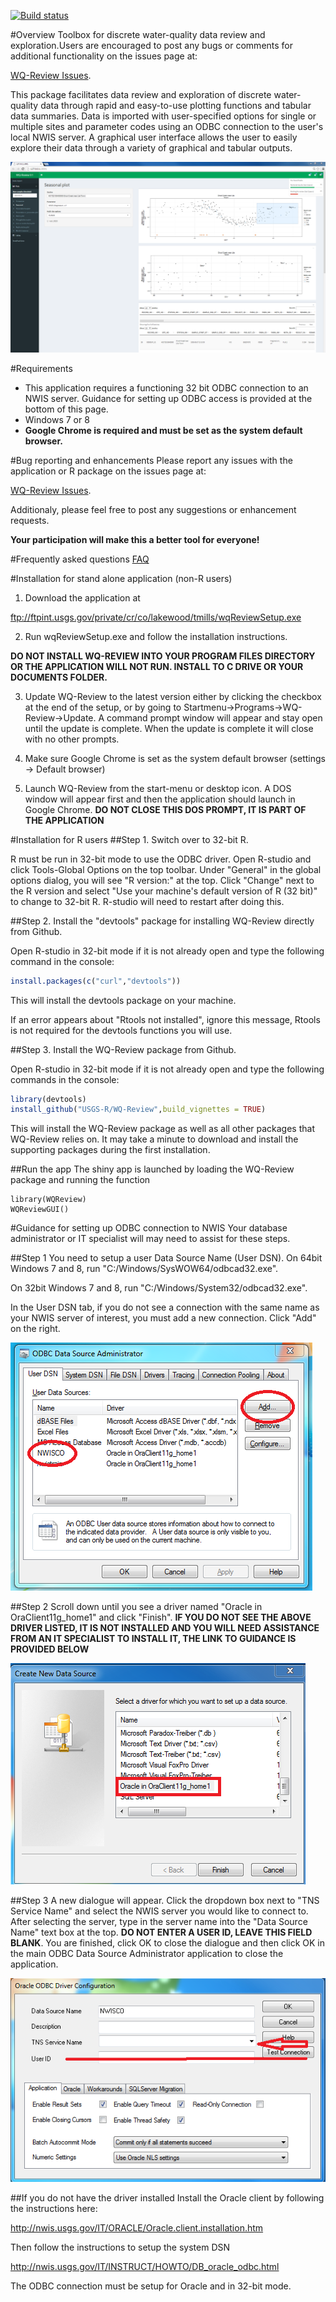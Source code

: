[![Build status](https://ci.appveyor.com/api/projects/status/liv8ghjlk9ilp59n?svg=true)](https://ci.appveyor.com/project/tmills-usgs/wq-review-2ehib)

#Overview
Toolbox for discrete water-quality data review and exploration.Users are encouraged to post any bugs or comments for additional functionality on the issues page at:

[WQ-Review Issues](https://github.com/USGS-R/WQ-Review/issues).

This package facilitates data review and exploration of discrete water-quality data through rapid and easy-to-use plotting functions and tabular data summaries. Data is imported with user-specified options for single or multiple sites and parameter codes using an ODBC connection to the user's local NWIS server. A graphical user interface allows the user to easily explore their data through a variety of graphical and tabular outputs. 

![Screenshot](vignettes/screenshot1.PNG)

#Requirements
* This application requires a functioning 32 bit ODBC connection to an NWIS server. Guidance for setting up ODBC access is provided at the bottom of this page.
* Windows 7 or 8
* **Google Chrome is required and must be set as the system default browser.**

#Bug reporting and enhancements
Please report any issues with the application or R package on the issues page at:

[WQ-Review Issues](https://github.com/USGS-R/WQ-Review/issues). 

Additionaly, please feel free to post any suggestions or enhancement requests.

**Your participation will make this a better tool for everyone!**

#Frequently asked questions
[FAQ](vignettes/faq.Rmd)

#Installation for stand alone application (non-R users)

1. Download the application at

ftp://ftpint.usgs.gov/private/cr/co/lakewood/tmills/wqReviewSetup.exe

2. Run wqReviewSetup.exe and follow the installation instructions.

**DO NOT INSTALL WQ-REVIEW INTO YOUR PROGRAM FILES DIRECTORY OR THE APPLICATION WILL NOT RUN. INSTALL TO C DRIVE OR YOUR DOCUMENTS FOLDER.**

3. Update WQ-Review to the latest version either by clicking the checkbox at the end of the setup, or by going to Startmenu->Programs->WQ-Review->Update. A command prompt window will appear and stay open until the update is complete. When the update is complete it will close with no other prompts.

4. Make sure Google Chrome is set as the system default browser (settings -> Default browser)

5. Launch WQ-Review from the start-menu or desktop icon. A DOS window will appear first and then the application should launch in Google Chrome. **DO NOT CLOSE THIS DOS PROMPT, IT IS PART OF THE APPLICATION**


#Installation for R users
##Step 1. Switch over to 32-bit R.

R must be run in 32-bit mode to use the ODBC driver. Open R-studio and click Tools-Global Options on the top toolbar. Under "General" in the global options dialog, you will see "R version:" at the top. Click "Change" next to the R version and select "Use your machine's default version of R (32 bit)" to change to 32-bit R. R-studio will need to restart after doing this.

##Step 2. Install the "devtools" package for installing WQ-Review directly from Github.

Open R-studio in 32-bit mode if it is not already open and type the following command in the console:
```R
install.packages(c("curl","devtools"))
```
This will install the devtools package on your machine. 

If an error appears about "Rtools not installed", ignore this message, Rtools is not required for the devtools functions you will use.

##Step 3. Install the WQ-Review package from Github.

Open R-studio in 32-bit mode if it is not already open and type the following commands in the console:

```R
library(devtools)
install_github("USGS-R/WQ-Review",build_vignettes = TRUE)
```

This will install the WQ-Review package as well as all other packages that WQ-Review relies on. It may take a minute to download and install the supporting packages during the first installation.


##Run the app
The shiny app is launched by loading the WQ-Review package and running the function 
```
library(WQReview)
WQReviewGUI()
```
#Guidance for setting up ODBC connection to NWIS
Your database administrator or IT specialist will may need to assist for these steps.

##Step 1
You need to setup a user Data Source Name (User DSN).
On 64bit Windows 7 and 8, run "C:/Windows/SysWOW64/odbcad32.exe".

On 32bit Windows 7 and 8, run "C:/Windows/System32/odbcad32.exe".

In the User DSN tab, if you do not see a connection with the same name as your NWIS server of interest, you must add a new connection. Click "Add" on the right.

![Screenshot](vignettes/screenshots/ODBC/ODBC_UserDSN.PNG)

##Step 2
Scroll down until you see a driver named "Oracle in OraClient11g_home1" and click "Finish". **IF YOU DO NOT SEE THE ABOVE DRIVER LISTED, IT IS NOT INSTALLED AND YOU WILL NEED ASSISTANCE FROM AN IT SPECIALIST TO INSTALL IT, THE LINK TO GUIDANCE IS PROVIDED BELOW**

![Screenshot](vignettes/screenshots/ODBC/ODBC_CreateUserDSN.PNG)

##Step 3
A new dialogue will appear. Click the dropdown box next to "TNS Service Name" and select the NWIS server you would like to connect to. After selecting the server, type in the server name into the "Data Source Name" text box at the top. **DO NOT ENTER A USER ID, LEAVE THIS FIELD BLANK**. You are finished, click OK to close the dialogue and then click OK in the main ODBC Data Source Administrator application to close the application.

![Screenshot](vignettes/screenshots/ODBC/ODBC_SelectDSN.PNG)

##If you do not have the driver installed
Install the Oracle client by following the instructions here:

http://nwis.usgs.gov/IT/ORACLE/Oracle.client.installation.htm

Then follow the instructions to setup the system DSN

http://nwis.usgs.gov/IT/INSTRUCT/HOWTO/DB_oracle_odbc.html

The ODBC connection must be setup for Oracle and in 32-bit mode. 
